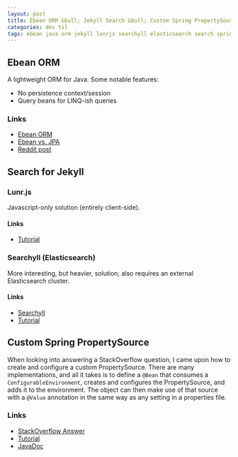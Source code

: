 ```yaml
---
layout: post
title: Ebean ORM &bull; Jekyll Search &bull; Custom Spring PropertySource
categories: dev til
tags: ebean java orm jekyll lunrjs searchyll elasticsearch search spring
---
```


## Ebean ORM

A lightweight ORM for Java. Some notable features:

* No persistence context/session
* Query beans for LINQ-ish queries

### Links

* [Ebean ORM](https://ebean-orm.github.io/)
* [Ebean vs. JPA](http://ebean-orm.github.io/docs/architecture/compare-jpa)
* [Reddit post](https://www.reddit.com/r/java/comments/7weq71/ebean_orm_javakotlinjvm/)

## Search for Jekyll

### Lunr.js

Javascript-only solution (entirely client-side).

#### Links

* [Tutorial](https://learn.cloudcannon.com/jekyll/jekyll-search-using-lunr-js/)

### Searchyll (Elasticsearch)

More interesting, but heavier, solution; also requires an external Elasticsearch
cluster.

#### Links

* [Searchyll](https://github.com/omc/searchyll)
* [Tutorial](https://blog.omc.io/elasticsearch-for-jekyll-part-1-ab456ac7c093)

## Custom Spring PropertySource

When looking into answering a StackOverflow question, I came upon how to create
and configure a custom PropertySource. There are many implementations, and all
it takes is to define a `@Bean` that consumes a `ConfigurableEnvironment`,
creates and configures the PropertySource, and adds it to the environment. The
object can then make use of that source with a `@Value` annotation in the same
way as any setting in a properties file.

### Links

* [StackOverflow Answer](https://stackoverflow.com/a/48716905/4094)
* [Tutorial](https://coderwall.com/p/mm5ihw/how-to-add-custom-property-source-to-spring-s-environment)
* [JavaDoc](https://docs.spring.io/spring-framework/docs/current/javadoc-api/org/springframework/core/env/PropertySource.html)
